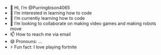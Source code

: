 - 👋 Hi, I’m @Purringbison4065
- 👀 I’m interested in learning how to code
- 🌱 I’m currently learning how to code
- 💞️ I’m looking to collaborate on making video games and making robots move
- 📫 How to reach me via email
- 😄 Pronouns: ...
- ⚡ Fun fact: I love playing fortnite

<!---
Purringbison4065/Purringbison4065 is a ✨ special ✨ repository because its `README.md` (this file) appears on your GitHub profile.
You can click the Preview link to take a look at your changes.
--->
